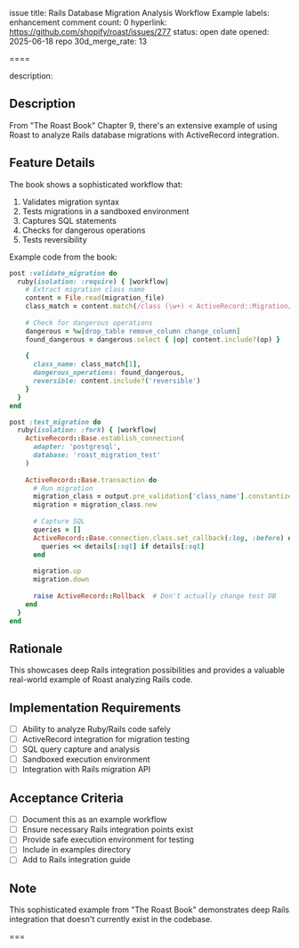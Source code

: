 issue title: Rails Database Migration Analysis Workflow Example
labels: enhancement
comment count: 0
hyperlink: https://github.com/shopify/roast/issues/277
status: open
date opened: 2025-06-18
repo 30d_merge_rate: 13

====

description:
## Description
From "The Roast Book" Chapter 9, there's an extensive example of using Roast to analyze Rails database migrations with ActiveRecord integration.

## Feature Details
The book shows a sophisticated workflow that:
1. Validates migration syntax
2. Tests migrations in a sandboxed environment
3. Captures SQL statements
4. Checks for dangerous operations
5. Tests reversibility

Example code from the book:
```ruby
post :validate_migration do
  ruby(isolation: :require) { |workflow|
    # Extract migration class name
    content = File.read(migration_file)
    class_match = content.match(/class (\w+) < ActiveRecord::Migration/)
    
    # Check for dangerous operations
    dangerous = %w[drop_table remove_column change_column]
    found_dangerous = dangerous.select { |op| content.include?(op) }
    
    {
      class_name: class_match[1],
      dangerous_operations: found_dangerous,
      reversible: content.include?('reversible')
    }
  }
end

post :test_migration do
  ruby(isolation: :fork) { |workflow|
    ActiveRecord::Base.establish_connection(
      adapter: 'postgresql',
      database: 'roast_migration_test'
    )
    
    ActiveRecord::Base.transaction do
      # Run migration
      migration_class = output.pre_validation['class_name'].constantize
      migration = migration_class.new
      
      # Capture SQL
      queries = []
      ActiveRecord::Base.connection.class.set_callback(:log, :before) do |_, _, _, _, details|
        queries << details[:sql] if details[:sql]
      end
      
      migration.up
      migration.down
      
      raise ActiveRecord::Rollback  # Don't actually change test DB
    end
  }
end
```

## Rationale
This showcases deep Rails integration possibilities and provides a valuable real-world example of Roast analyzing Rails code.

## Implementation Requirements
- [ ] Ability to analyze Ruby/Rails code safely
- [ ] ActiveRecord integration for migration testing
- [ ] SQL query capture and analysis
- [ ] Sandboxed execution environment
- [ ] Integration with Rails migration API

## Acceptance Criteria
- [ ] Document this as an example workflow
- [ ] Ensure necessary Rails integration points exist
- [ ] Provide safe execution environment for testing
- [ ] Include in examples directory
- [ ] Add to Rails integration guide

## Note
This sophisticated example from "The Roast Book" demonstrates deep Rails integration that doesn't currently exist in the codebase.

===
